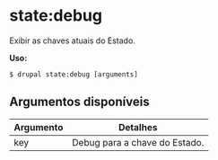 # state:debug
Exibir as chaves atuais do Estado.

**Uso:**
```
$ drupal state:debug [arguments]
```

## Argumentos disponíveis
Argumento | Detalhes
---------|-------------
key | Debug para a chave do Estado.
